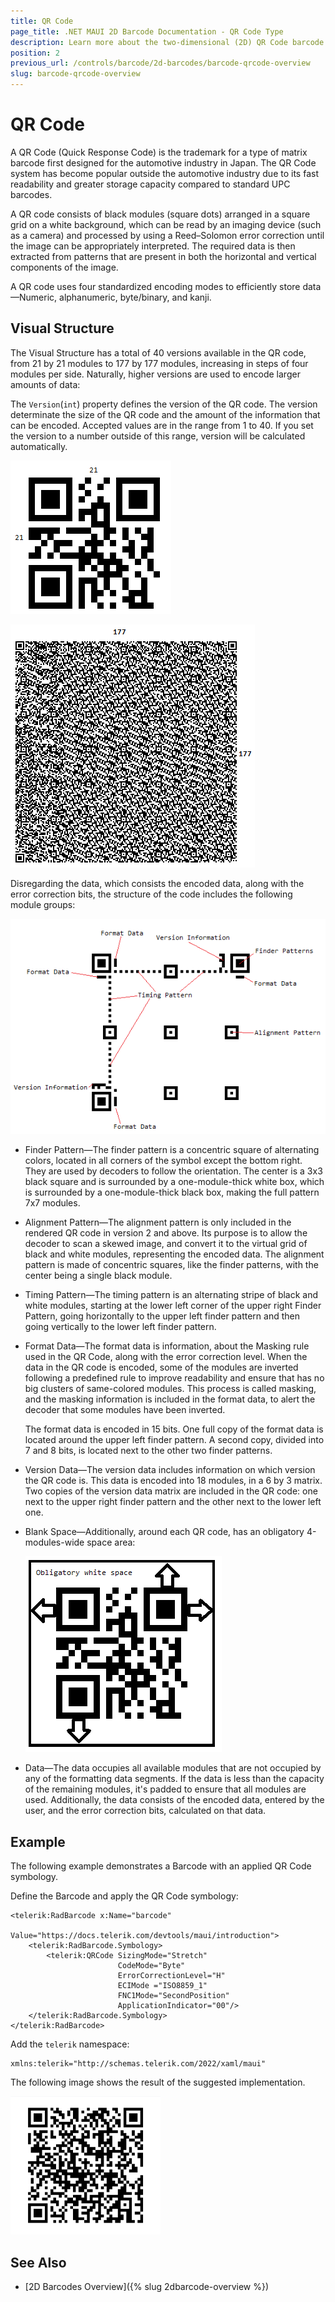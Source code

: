 ```yaml
---
title: QR Code
page_title: .NET MAUI 2D Barcode Documentation - QR Code Type
description: Learn more about the two-dimensional (2D) QR Code barcode type supported by the Telerik UI for MAUI Barcode.
position: 2
previous_url: /controls/barcode/2d-barcodes/barcode-qrcode-overview
slug: barcode-qrcode-overview
---
```


# QR Code

A QR Code (Quick Response Code) is the trademark for a type of matrix barcode first designed for the automotive industry in Japan. The QR Code system has become popular outside the automotive industry due to its fast readability and greater storage capacity compared to standard UPC barcodes.

A QR code consists of black modules (square dots) arranged in a square grid on a white background, which can be read by an imaging device (such as a camera) and processed by using a Reed–Solomon error correction until the image can be appropriately interpreted. The required data is then extracted from patterns that are present in both the horizontal and vertical components of the image.

A QR code uses four standardized encoding modes to efficiently store data&mdash;Numeric, alphanumeric, byte/binary, and kanji.

## Visual Structure

The Visual Structure has a total of 40 versions available in the QR code, from 21 by 21 modules to 177 by 177 modules, increasing in steps of four modules per side. Naturally, higher versions are used to encode larger amounts of data:

The `Version`(`int`) property defines the version of the QR code. The version determinate the size of the QR code and the amount of the information that can be encoded. Accepted values are in the range from 1 to 40. If you set the version to a number outside of this range, version will be calculated automatically.

![barcode qrcode](images/barcode-2d-barcodes-qrcode-overview001.png)

![barcode qrcode](images/barcode-2d-barcodes-qrcode-overview002.png)

Disregarding the data, which consists the encoded data, along with the error correction bits, the structure of the code includes the following module groups:

![qrcode module groups](images/barcode-2d-barcodes-qrcode-overview003.png)

* Finder Pattern&mdash;The finder pattern is a concentric square of alternating colors, located in all corners of the symbol except the bottom right. They are used by decoders to follow the orientation. The center is a 3x3 black square and is surrounded by a one-module-thick white box, which is surrounded by a one-module-thick black box, making the full pattern 7x7 modules.
* Alignment Pattern&mdash;The alignment pattern is only included in the rendered QR code in version 2 and above. Its purpose is to allow the decoder to scan a skewed image, and convert it to the virtual grid of black and white modules, representing the encoded data. The alignment pattern is made of concentric squares, like the finder patterns, with the center being a single black module.
* Timing Pattern&mdash;The timing pattern is an alternating stripe of black and white modules, starting at the lower left corner of the upper right Finder Pattern, going horizontally to the upper left finder pattern and then going vertically to the lower left finder pattern.
* Format Data&mdash;The format data is information, about the Masking rule used in the QR Code, along with the error correction level. When the data in the QR code is encoded, some of the modules are inverted following a predefined rule to improve readability and ensure that has no big clusters of same-colored modules. This process is called masking, and the masking information is included in the format data, to alert the decoder that some modules have been inverted.

  The format data is encoded in 15 bits. One full copy of the format data is located around the upper left finder pattern. A second copy, divided into 7 and 8 bits, is located next to the other two finder patterns.

* Version Data&mdash;The version data includes information on which version the QR code is. This data is encoded into 18 modules, in a 6 by 3 matrix. Two copies of the version data matrix are included in the QR code: one next to the upper right finder pattern and the other next to the lower left one.
* Blank Space&mdash;Additionally, around each QR code, has an obligatory 4-modules-wide space area:

  ![qrcode blank space](images/barcode-2d-barcodes-qrcode-overview004.png)

* Data&mdash;The data occupies all available modules that are not occupied by any of the formatting data segments. If the data is less than the capacity of the remaining modules, it's padded to ensure that all modules are used. Additionally, the data consists of the encoded data, entered by the user, and the error correction bits, calculated on that data.

## Example

The following example demonstrates a Barcode with an applied QR Code symbology.

Define the Barcode and apply the QR Code symbology:

```XAML
<telerik:RadBarcode x:Name="barcode"
                    Value="https://docs.telerik.com/devtools/maui/introduction">
    <telerik:RadBarcode.Symbology>
        <telerik:QRCode SizingMode="Stretch"
					    CodeMode="Byte"
					    ErrorCorrectionLevel="H"                                    
					    ECIMode ="ISO8859_1"
					    FNC1Mode="SecondPosition"  
					    ApplicationIndicator="00"/>
    </telerik:RadBarcode.Symbology>
</telerik:RadBarcode>
```

Add the `telerik` namespace:

```XAML
xmlns:telerik="http://schemas.telerik.com/2022/xaml/maui"
```


The following image shows the result of the suggested implementation.

![QRCode](images/barcode-2d-barcodes-qrcode-example.png)

## See Also

- [2D Barcodes Overview]({% slug 2dbarcode-overview %})
